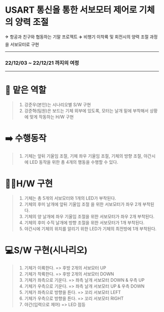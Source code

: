 # USART 통신을 통한 서보모터 제어로 기체의 양력 조절 

 ✈ 항공과 친구와 협동하는 기말 프로젝트 ✈️
   비행기 이착륙 및 회전시의 양력 조절 과정을 서보모터로 구현
   
-----
### 22/12/03 ~ 22/12/21 까지의 여정

  -----

# 👷 맡은 역할
  >  1. 강준우(본인)는 시나리오별 S/W 구현
  >  2. 강준혁(팀원)은 보드는 기체 외부에 있도록, 모터는 날개 밑에 부착해서 상황에 맞게 작동하는 H/W 구현



# ➡️ 수행동작
  > 1. 기체는 앞뒤 기울임 조절, 기체 좌우 기울임 조절, 기체의 방향 조절, 야간시에 LED 동작을 위한 총 4개의 행동을 수행할 수 있다.

# 🧑‍🏭H/W 구현
  > 1. 기체는 총 5개의 서보모터와 1개의 LED가 부착된다.
  > 2. 기체의 후미 날개에 앞뒤 기울임 조절 을 위한 서보모터가 좌우 2개 부착된다.
  > 3. 기체의 양 날개에 좌우 기울임 조절을 위한 서보모터가 좌우 2개 부착된다.
  > 4. 기체의 후미 수직 날개에 방향 조절을 위한 서보모터가 1개 부착된다.
  > 5. 야간시에 기체의 위치를 알리기 위한 LED가 기체의 최전방에 1개 부착된다.

# 💻S/W 구현(시나리오)
  > 1. 기체가 이륙한다. => 후방 2개의 서보모터 UP
  > 2. 기체가 착륙한다. => 후방 2개의 서보모터 DOWN
  > 3. 기체가 좌측으로 기운다. => 좌측 날개 서보모터 DOWN & 우측 UP
  > 4. 기체가 우측으로 기운다. => 좌측 날개 서보모터 UP & 우측 DOWN
  > 5. 기체가 좌측으로 방향을 튼다. => 꼬리 서보모터 LEFT
  > 6. 기체가 우측으로 방향을 튼다. => 꼬리 서보모터 RIGHT
  > 7. 야간(입력으로 제어) => LED 점등 
 
